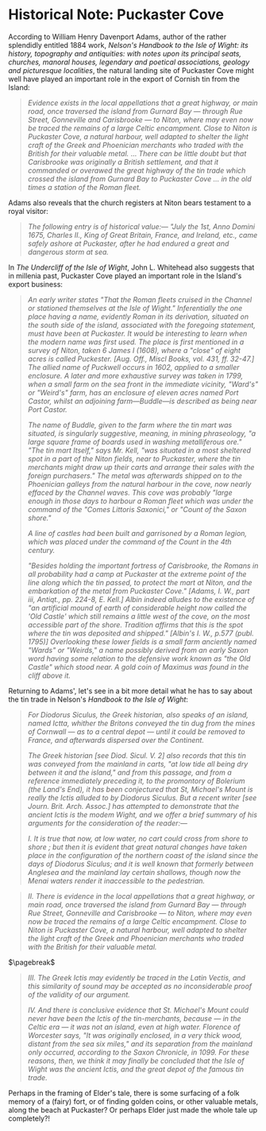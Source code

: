 # Historical Note: Puckaster Cove

According to William Henry Davenport Adams, author of the rather splendidly entitled 1884 work, *Nelson's Handbook to the Isle of Wight: its history, topography and antiquities: with notes upon its principal seats, churches, manoral houses, legendary and poetical associations, geology and picturesque localities*, the natural landing site of Puckaster Cove might well have played an important role in the export of Cornish tin from the Island:

> *Evidence exists in the local appellations that a great highway, or main road, once traversed the island from Gurnard Bay — through Rue Street, Gonneville and Carisbrooke — to Niton, where may even now be traced the remains of a large Celtic encampment. Close to Niton is Puckaster Cove, a natural harbour, well adapted to shelter the light craft of the Greek and Phoenician merchants who traded with the British for their valuable metal.*
> ...
> *There can be little doubt but that Carisbrooke was originally a British settlement, and that it commanded or overawed the great highway of the tin trade which crossed the island from Gurnard Bay to Puckaster Cove ... in the old times a station of the Roman fleet.*

Adams also reveals that the church registers at Niton bears testament to a royal visitor:

> *The following entry is of historical value:— "July the 1st, Anno Domini 1675, Charles II., King of Great Britain, France, and Ireland, etc., came safely ashore at Puckaster, after he had endured a great and dangerous storm at sea.*

In *The Undercliff of the Isle of Wight*, John L. Whitehead also suggests that in millenia past, Puckaster Cove played an important role in the Island's export business:

> *An early writer states "That the Roman fleets cruised in the Channel or stationed themselves at the Isle of Wight." Inferentially the one place having a name, evidently Roman in its derivation, situated on the south side of the island, associated with the foregoing statement, must have been at Puckaster. It would be interesting to learn when the modern name was first used. The place is first mentioned in a survey of Niton, taken 6 James I (1608), where a "close" of eight acres is called Puckester. [Aug. Off., Miscl Books, vol. 431, ff. 32-47.] The allied name of Puckwell occurs in 1602, applied to a smaller enclosure. A later and more exhaustive survey was taken in 1799, when a small farm on the sea front in the immediate vicinity, "Ward's" or "Weird's" farm, has an enclosure of eleven acres named Port Castor, whilst an adjoining farm—Buddle—is described as being near Port Castor.*
> 
> *The name of Buddle, given to the farm where the tin mart was situated, is singularly suggestive, meaning, in mining phraseology, "a large square frame of boards used in washing metalliferous ore."
"The tin mart Itself," says Mr. Kell, "was situated in a most sheltered spot in a part of the Niton fields, near to Puckaster, where the tin merchants might draw up their carts and arrange their sales with the foreign purchasers." The metal was afterwards shipped on to the Phoenician galleys from the natural harbour in the cove, now nearly effaced by the Channel waves. This cove was probably "large enough in those days to harbour a Roman fleet which was under the command of the "Comes Littoris Saxonici," or "Count of the Saxon shore."*
> 
> *A line of castles had been built and garrisoned by a Roman legion, which was placed under the command of the Count in the 4th century.*
> 
> *"Besides holding the important fortress of Carisbrooke, the Romans in all probability had a camp at Puckaster at the extreme point of the line along which the tin passed, to protect the mart at Niton, and the embarkation of the metal from Puckaster Cove." [Adams, I. W., part iii, Antiqt., pp. 224-8, E. Kell.] Albin indeed alludes to the existence of "an artificial mound of earth of considerable height now called the 'Old Castle' which still remains a little west of the cove, on the most accessible part of the shore. Tradition affirms that this is the spot where the tin was deposited and shipped." [Albin's I. W., p.577 (publ. 1795)] Overlooking these lower fields is a small farm anciently named "Wards" or "Weirds," a name possibly derived from an early Saxon word having some relation to the defensive work known as "the Old Castle" which stood near. A gold coin of Maximus was found in the cliff above it.*

Returning to Adams', let's see in a bit more detail what he has to say about the tin trade in Nelson's *Handbook to the Isle of Wight*:

> *For Diodorus Siculus, the Greek historian, also speaks of an island, named Ictta, whither the Britons conveyed the tin dug from the mines of Cornwall — as to a central depot — until it could be removed to France, and afterwards dispersed over the Continent.*
> 
> *The Greek historian [see Diod. Sicul. V. 2] also records that this tin was conveyed from the mainland in carts, "at low tide all being dry between it and the island," and from this passage, and from a reference immediately preceding it, to the promontory of Bolerium (the Land's End), it has been conjectured that St, Michael's Mount is really the Ictis alluded to by Diodorus Siculus. But a recent writer [see Journ. Brit. Arch. Assoc.] has attempted to demonstrate that the ancient Ictis is the modem Wight, and we offer a brief summary of his arguments for the consideration of the reader:—*
> 
> *I. It is true that now, at low water, no cart could cross from shore to shore ; but then it is evident that great natural changes have taken place in the configuration of the northern coast of the island since the days of Diodorus Siculus; and it is well known that formerly between Anglesea and the mainland lay certain shallows, though now the Menai waters render it inaccessible to the pedestrian.*

> *II. There is evidence in the local appellations that a great highway, or main road, once traversed the island from Gurnard Bay — through Rue Street, Gonneville and Carisbrooke — to Niton, where may even now be traced the remains of a large Celtic encampment. Close to Niton is Puckaster Cove, a natural harbour, well adapted to shelter the light craft of the Greek and Phoenician merchants who traded with the British for their valuable metal.*

$\pagebreak$

> *III. The Greek Ictis may evidently be traced in the Latin Vectis, and this similarity of sound may be accepted as no inconsiderable proof of the validity of our argument.*
> 
> *IV. And there is conclusive evidence that St. Michael's Mount could never have been the Ictis of the tin-merchants, because — in the Celtic era — it was not an island, even at high water. Florence of Worcester says, "It was originally enclosed, in a very thick wood, distant from the sea six miles," and its separation from the mainland only occurred, according to the Saxon Chronicle, in 1099.
For these reasons, then, we think it may finally be concluded that the Isle of Wight was the ancient Ictis, and the great depot of the famous tin trade.*

Perhaps in the framing of Elder's tale, there is some surfacing of a folk memory of a (fairy) fort, or of finding golden coins, or other valuable metals, along the beach at Puckaster? Or perhaps Elder just made the whole tale up completely?!
